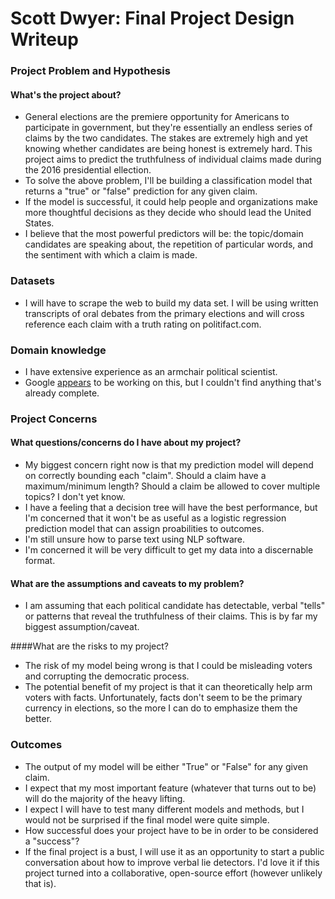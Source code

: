 # Scott Dwyer: Final Project Design Writeup

### Project Problem and Hypothesis
#### What's the project about?
* General elections are the premiere opportunity for Americans to participate in government, but they're essentially an endless series of claims by the two candidates. The stakes are extremely high and yet knowing whether candidates are being honest is extremely hard. This project aims to predict the truthfulness of individual claims made during the 2016 presidential ellection. 
* To solve the above problem, I'll be building a classification model that returns a "true" or "false" prediction for any given claim.
* If the model is successful, it could help people and organizations make more thoughtful decisions as they decide who should lead the United States.
* I believe that the most powerful predictors will be: the topic/domain candidates are speaking about, the repetition of particular words, and the sentiment with which a claim is made.

### Datasets
* I will have to scrape the web to build my data set. I will be using written transcripts of oral debates from the primary elections and will cross reference each claim with a truth rating on politifact.com. 

### Domain knowledge
* I have extensive experience as an armchair political scientist. 
* Google [appears](http://arstechnica.com/uncategorized/2006/10/7901/) to be working on this, but I couldn't find anything that's already complete.

### Project Concerns
#### What questions/concerns do I have about my project? 
* My biggest concern right now is that my prediction model will depend on correctly bounding each "claim". Should a claim have a maximum/minimum length? Should a claim be allowed to cover multiple topics? I don't yet know.
* I have a feeling that a decision tree will have the best performance, but I'm concerned that it won't be as useful as a logistic regression prediction model that can assign proabilities to outcomes.
* I'm still unsure how to parse text using NLP software. 
* I'm concerned it will be very difficult to get my data into a discernable format. 

#### What are the assumptions and caveats to my problem?
* I am assuming that each political candidate has detectable, verbal "tells" or patterns that reveal the truthfulness of their claims. This is by far my biggest assumption/caveat.

####What are the risks to my project?
* The risk of my model being wrong is that I could be misleading voters and corrupting the democratic process. 
* The potential benefit of my project is that it can theoretically help arm voters with facts. Unfortunately, facts don't seem to be the primary currency in elections, so the more I can do to emphasize them the better.

### Outcomes
* The output of my model will be either "True" or "False" for any given claim.
* I expect that my most important feature (whatever that turns out to be) will do the majority of the heavy lifting.
* I expect I will have to test many different models and methods, but I would not be surprised if the final model were quite simple.
* How successful does your project have to be in order to be considered a "success"?
* If the final project is a bust, I will use it as an opportunity to start a public conversation about how to improve verbal lie detectors. I'd love it if this project turned into a collaborative, open-source effort (however unlikely that is).
